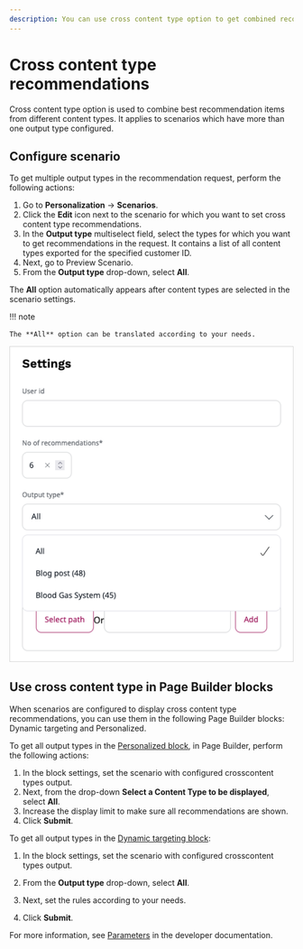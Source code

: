 ```yaml
---
description: You can use cross content type option to get combined recommendation items from different Content Types.
---
```


# Cross content type recommendations

Cross content type option is used to combine best recommendation items from different content types.
It applies to scenarios which have more than one output type configured.

## Configure scenario

To get multiple output types in the recommendation request, perform the following actions:

1. Go to **Personalization** -> **Scenarios**.
1. Click the **Edit** icon next to the scenario for which you want to set cross content type recommendations.
1. In the **Output type** multiselect field, select the types for which you want to get recommendations in the request.
    It contains a list of all content types exported for the specified customer ID.
1. Next, go to Preview Scenario.
1. From the **Output type** drop-down, select **All**. 

The **All** option automatically appears after content types are selected in the scenario settings.

!!! note

    The **All** option can be translated according to your needs.

![Cross content type](img/perso_cross_content_type.png)

## Use cross content type in Page Builder blocks

When scenarios are configured to display cross content type recommendations, you can use them in the following Page Builder blocks: Dynamic targeting and Personalized.

To get all output types in the [Personalized block](../site_organization/working_with_page.md#personalized-block), in Page Builder, perform the following actions:

1. In the block settings, set the scenario with configured crosscontent types output.
1. Next, from the drop-down **Select a Content Type to be displayed**, select **All**.
1. Increase the display limit to make sure all recommendations are shown.
1. Click **Submit**.


To get all output types in the [Dynamic targeting block](../site_organization/working_with_page.md#dynamic-targeting-block):

1. In the block settings, set the scenario with configured crosscontent types output.
1. From the **Output type** drop-down, select **All**.

1. Next, set the rules according to your needs.
1. Click **Submit**.

For more information, see [Parameters](https://doc.ibexa.co/en/latest/guide/personalization/enabling_personalization/#parameters) in the developer documentation.